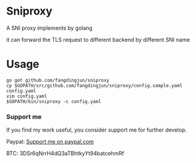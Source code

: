 Sniproxy
=======

A SNI proxy implements by golang

it can forward the TLS request to different backend by different SNI name


Usage
=======

    go get github.com/fangdingjun/sniproxy
    cp $GOPATH/src/github.com/fangdingjun/sniproxy/config.sample.yaml config.yaml
    vim config.yaml
    $GOPATH/bin/sniproxy -c config.yaml




### Support me ###

If you find my work useful, you consider support me for further develop.

Paypal:   [Support me on paypal.com](https://www.paypal.me/DingjunFang)

BTC: 3DSr6qNrrH4dQ3aTBhtkyYt94batcehmRf

